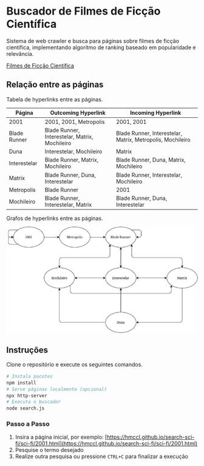 # Buscador de Filmes de Ficção Científica

Sistema de web crawler e busca para páginas sobre filmes de ficção científica, implementando algoritmo de ranking baseado em popularidade e relevância.

[Filmes de Ficção Científica](https://hmccl.github.io/search-sci-fi/)

## Relação entre as páginas

Tabela de hyperlinks entre as páginas.

| Página | Outcoming Hyperlink | Incoming Hyperlink |
| --- | --- | --- |
| 2001 | 2001, 2001, Metropolis | 2001, 2001 |
| Blade Runner | Blade Runner, Interestelar, Matrix, Mochileiro | Blade Runner, Interestelar, Matrix, Metropolis, Mochileiro |
| Duna | Interestelar, Mochileiro | Matrix |
| Interestelar | Blade Runner, Matrix, Mochileiro | Blade Runner, Duna, Matrix, Mochileiro |
| Matrix | Blade Runner, Duna, Interestelar | Blade Runner, Interestelar, Mochileiro |
| Metropolis | Blade Runner | 2001 |
| Mochileiro | Blade Runner, Interestelar, Matrix | Blade Runner, Duna, Interestelar |

Grafos de hyperlinks entre as páginas.

![Grafo das páginas](./grafo.png "Grafo das páginas")

## Instruções

Clone o repositório e execute os seguintes comandos.

```bash
# Instala pacotes
npm install
# Serve páginas localmente (opcional)
npx http-server
# Executa o buscador
node search.js
```

### Passo a Passo

1. Insira a página inicial, por exemplo: [https://hmccl.github.io/search-sci-fi/sci-fi/2001.html](https://hmccl.github.io/search-sci-fi/sci-fi/2001.html)
2. Pesquise o termo desejado
3. Realize outra pesquisa ou pressione `CTRL+C` para finalizar a execução
